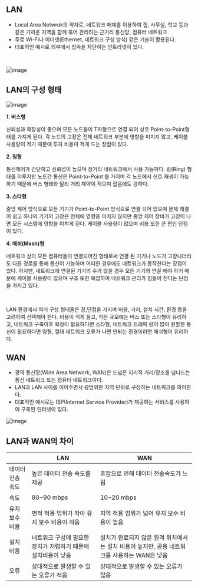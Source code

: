## LAN
- Local Area Netwrok의 약자로, 네트워크 매체를 이용하여 집, 사무실, 학교 등과 같은 가까운 지역을 함께 묶어 관리하는 근거리 통신망, 컴퓨터 네트워크
- 주로 Wi-Fi나 이더넷(Ethernet, 네트워크 구성 방식) 같은 기술이 활용된다.
- 대표적인 예시로 외부에서 접속을 차단하는 인트라넷이 있다.
<br>

![image](https://user-images.githubusercontent.com/64126100/194856517-cac052b2-4bcc-4738-9936-53cbd99fcd97.png)

## LAN의 구성 형태
![image](https://user-images.githubusercontent.com/64126100/194856900-8f2e7552-f726-4d36-809e-20c4c098597f.png)

**1. 버스형** 
  
  신뢰성과 확장성이 좋으며 모든 노드들이 T자형으로 연결 되어 상호 Point-to-Point형태를 가지게 된다.
  각 노드의 고장은 전체 네트워크 부분에 영향을 미치지 않고, 케이블 사용량이 적기 때문에 투자 비용이 적게 드는 장점이 있다.

**2. 링형**

통신제어가 간단하고 신뢰성이 높으며 장거리 네트워크에서 사용 가능하다. 
링(Ring) 형태를 이루지만 노드간 통신은 Point-to-Point 를 가지며 각 노드에서 신호 재생이 가능 하기 때문에 버스 형태와 달리 거리 제약이 적으며 잡음에도 강하다.

**3. 스타형**

중앙 제어 방식으로 모든 기기가 Point-to-Point 방식으로 연결 되어 있으며 문제 해결이 쉽고 하나의 기기의 고장은 전체에 영향을 미치지 않지만 중앙 제어 장비가 고장이 나면 모든 시스템에 영향을 미치게 된다. 
케이블 사용량이 많으며 비용 또한 큰 편인 단점이 있다.

**4. 매쉬(Mash)형**

네트워크 상의 모든 컴퓨터들이 연결되어진 형태로써 연결 된 기기나 노드가 고장나더라도 다른 경로를 통해 통신이 가능하며 어떠한 경우에도 네트워크가 동작한다는 장점이 있다. 
하지만, 네트워크에 연결된 기기의 수가 많을 경우 모든 기기와 연결 해야 하기 때문에 케이블 사용량이 많으며 구조 또한 복잡하여 네트워크 관리가 힘들어 진다는 단점을 가지고 있다.

<br>

LAN 환경에서 여러 구성 형태들은 장,단점을 가지며 비용, 거리, 설치 시간, 환경 등을 고려하여 선택해야 한다. 
비용이 적게 들고, 작은 규모에는 버스 또는 스타형이 유리하고, 네트워크 구축이후 확장이 필요하다면 스타형, 네트워크 트래픽 량이 많아 원할한 통신이 필요하다면 링형, 절대 네트워크 오류가 나면 안되는 환경이라면 매쉬형이 유리하다.

## WAN
- 광역 통신망(Wide Area Network, WAN)은 드넓은 지리적 거리/장소를 넘나드는 통신 네트워크 또는 컴퓨터 네트워크이다.
- LAN과 LAN 사이를 이어주면서 광범위한 지역 단위로 구성하는 네트워크를 의미한다.
- 대표적인 예시로는 ISP(Internet Service Provider)가 제공하는 서비스를 사용하여 구축된 인터넷이 있다.

![image](https://user-images.githubusercontent.com/64126100/194859497-64e63b56-bae3-4255-a22b-db7b9eab8d03.png)

## LAN과 WAN의 차이

|  | LAN | WAN |
|---|---|---|
|데이터 전송 속도| 높은 데이터 전송 속도를 제공| 혼잡으로 인해 데이터 전송속도가 느림|
|속도| 80~90 mbps| 10~20 mbps|
|유지 보수 비용| 면적 적용 범위가 작아 유지 보수 비용이 적음| 지역 적용 범위가 넓어 유지 보수 비용이 높음|
|설치 비용| 네트워크 구성에 필요한 장치가 저렴하기 때문에 설치비용이 낮음| 설치가 완료되지 않은 원격 위치에서는 설치 비용이 높지만, 공용 네트워크를 사용하는 WAN은 낮음|
|오류| 상대적으로 발생할 수 있는 오류가 적음 | 상대적으로 발생할 수 있는 오류가 많음|
